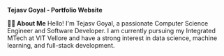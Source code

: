 **Tejasv Goyal - Portfolio Website**

**👨‍💻 About Me**
Hello! I'm Tejasv Goyal, a passionate Computer Science Engineer and Software Developer. I am currently pursuing my Integrated MTech at VIT Vellore and have a strong interest in data science, machine learning, and full-stack development.
